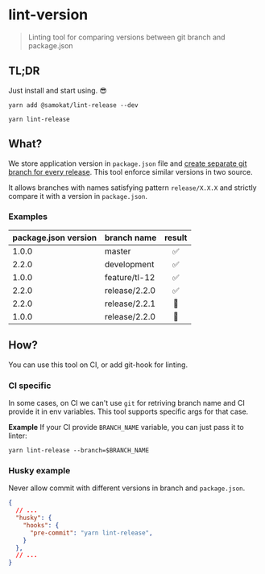 # lint-version

> Linting tool for comparing versions between git branch and package.json

## TL;DR

Just install and start using. 😎

```
yarn add @samokat/lint-release --dev

yarn lint-release
```

## What?

We store application version in `package.json` file and [create separate git branch for every release](https://trunkbaseddevelopment.com). This tool enforce similar versions in two source.

It allows branches with names satisfying pattern `release/X.X.X` and strictly compare it with a version in `package.json`.

### Examples

|package.json version|branch name    |result |
|:------------------ |:------------- |:-----:|
|1.0.0               |master         |✅     |
|2.2.0               |development    |✅     |
|1.0.0               |feature/tl-12  |✅     |
|2.2.0               |release/2.2.0  |✅     |
|2.2.0               |release/2.2.1  |🛑     |
|1.0.0               |release/2.2.0  |🛑     |

## How?

You can use this tool on CI, or add git-hook for linting.

### CI specific

In some cases, on CI we can't use `git` for retriving branch name and CI provide it in env variables. This tool supports specific args for that case.

**Example**
If your CI provide `BRANCH_NAME` variable, you can just pass it to linter:
```
yarn lint-release --branch=$BRANCH_NAME
```

### Husky example

Never allow commit with different versions in branch and `package.json`.

```json
{
  // ...
  "husky": {
    "hooks": {
      "pre-commit": "yarn lint-release",
    }
  },
  // ...
}
```
